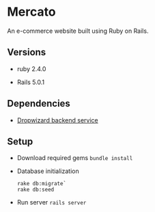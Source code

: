 # Mercato

An e-commerce website built using Ruby on Rails.

## Versions

* ruby 2.4.0

* Rails 5.0.1

## Dependencies

* [Dropwizard backend service](https://github.com/susindaran/OnlineShopping) 

## Setup

* Download required gems
   `bundle install`

* Database initialization
   ```
   rake db:migrate`
   rake db:seed
   ```

* Run server
   `rails server`
